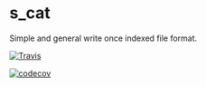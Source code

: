 # s_cat
Simple and general write once indexed file format.


[![Travis](https://api.travis-ci.org/AaronWatters/s_cat.svg?branch=master)](https://travis-ci.org/simonsfoundation/inferelator_ng)

[![codecov](https://codecov.io/gh/AaronWatters/s_cat/branch/master/graph/badge.svg)](https://codecov.io/gh/simonsfoundation/inferelator_ng)